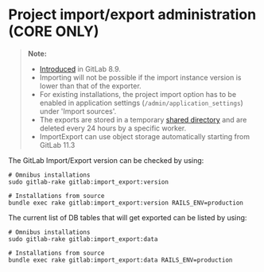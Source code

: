 # Project import/export administration **(CORE ONLY)**

>**Note:**
>
> - [Introduced][ce-3050] in GitLab 8.9.
> - Importing will not be possible if the import instance version is lower
>   than that of the exporter.
> - For existing installations, the project import option has to be enabled in
>   application settings (`/admin/application_settings`) under 'Import sources'.
> - The exports are stored in a temporary [shared directory][tmp] and are deleted
>   every 24 hours by a specific worker.
> - ImportExport can use object storage automatically starting from GitLab 11.3

The GitLab Import/Export version can be checked by using:

```shell
# Omnibus installations
sudo gitlab-rake gitlab:import_export:version

# Installations from source
bundle exec rake gitlab:import_export:version RAILS_ENV=production
```

The current list of DB tables that will get exported can be listed by using:

```shell
# Omnibus installations
sudo gitlab-rake gitlab:import_export:data

# Installations from source
bundle exec rake gitlab:import_export:data RAILS_ENV=production
```

[ce-3050]: https://gitlab.com/gitlab-org/gitlab-foss/issues/3050
[tmp]: ../../development/shared_files.md
